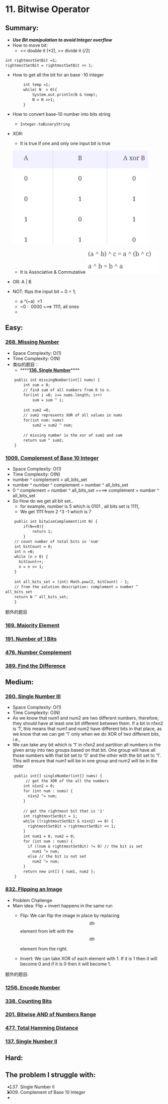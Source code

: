 # 11. Bitwise Operator

## Summary:

* _**Use Bit manipulation to avoid Integer overflow**_
* How to move bit:
  * &lt;&lt;   double it \(\*2\),  &gt;&gt; divide it \(/2\)

```text
int rightmostSetBit =1;
rightmostSetBit = rightmostSetBit << 1;
```

* How to get all the bit for an base -10 integer

```text
        int temp =1;
        while( N  > 0){
            System.out.println(N & temp);
            N = N >>1;
        }
```

* How to convert base-10 number into bits string
  * `Integer.toBinaryString`
* XOR: 

  * It is true if one and only one input bit is true

  ![](../.gitbook/assets/image%20%2833%29.png) 

  * It is Associative &  Commutative ![](../.gitbook/assets/image%20%2832%29.png) 

* OR:    A \| B
* NOT: flips the input bit   ~ 0 = 1;
  * a ^\(~a\)    =1
  * ~0 :  0000   ===&gt; 1111, all ones
  * 









## Easy:

### [268. Missing Number](https://leetcode.com/problems/missing-number/)

* Space Complexity: O\(1\)
* Time Complexity: O\(N\)
* 类似的题目：
  * \*\*\*\*[**136. Single Number**](https://leetcode.com/problems/single-number/)\*\*\*\*

```text
    public int missingNumber(int[] nums) {
        int sum = 0;
        // find sum of all numbers from 0 to n.
        for(int i =0; i<= nums.length; i++)
            sum = sum ^ i;
        
        int sum2 =0;
        // sum2 represents XOR of all values in nums
        for(int num: nums)
            sum2 = sum2 ^ num;
        
        // missing number is the xor of sum2 and sum
        return sum ^ sum2;   
    }
```

### 

### [1009. Complement of Base 10 Integer](https://leetcode.com/problems/complement-of-base-10-integer/)

* Space Complexity: O\(1\)
* Time Complexity: O\(N\)
* number ^ complement = all\_bits\_set
* number ^ number ^ complement = number ^ all\_bits\_set
* 0 ^ complement = number ^ all\_bits\_set  ====&gt; complement = number ^ all\_bits\_set
* So How do we get all bit set..
  * for example, number is 5 which is  0101  , all bits set  is 1111, 
  * We get 1111 from 2 ^3 -1 which is 7

```text
    public int bitwiseComplement(int N) {
        if(N==0){
            return 1;
        }
    // count number of total bits in 'num'
    int bitCount = 0;
    int n =N;
    while (n > 0) {
      bitCount++;
      n = n >> 1;
    }

    int all_bits_set = (int) Math.pow(2, bitCount) - 1;
    // from the solution description: complement = number ^ all_bits_set
    return N ^ all_bits_set;
    }
```

额外的题目

### [169. Majority Element](https://leetcode.com/problems/majority-element/)

### [191. Number of 1 Bits](https://leetcode.com/problems/number-of-1-bits/)

### [476. Number Complement](https://leetcode.com/problems/number-complement/)

### [389. Find the Difference](https://leetcode.com/problems/find-the-difference/)

## Medium:

### [260. Single Number III](https://leetcode.com/problems/single-number-iii/)

* Space Complexity: O\(1\)
* Time Complexity: O\(N\)
* As we know that num1 and num2 are two different numbers, therefore, they should have at least one bit different between them. If a bit in n1xn2 is ‘1’, this means that num1 and num2 have different bits in that place, as we know that we can get ‘1’ only when we do XOR of two different bits, i.e.,
* We can take any bit which is ‘1’ in n1xn2 and partition all numbers in the given array into two groups based on that bit. One group will have all those numbers with that bit set to ‘0’ and the other with the bit set to ‘1’. This will ensure that num1 will be in one group and num2 will be in the other

```text
    public int[] singleNumber(int[] nums) {
         // get the XOR of the all the numbers
        int n1xn2 = 0;
        for (int num : nums) {
          n1xn2 ^= num;
        }

        // get the rightmost bit that is '1'
        int rightmostSetBit = 1;
        while ((rightmostSetBit & n1xn2) == 0) {
          rightmostSetBit = rightmostSetBit << 1;
        }
        int num1 = 0, num2 = 0;
        for (int num : nums) {
          if ((num & rightmostSetBit) != 0) // the bit is set
            num1 ^= num;
          else // the bit is not set
            num2 ^= num;
        }
        return new int[] { num1, num2 };
    }
```

### [832. Flipping an Image](https://leetcode.com/problems/flipping-an-image/)

* Problem Challenge
* Main idea: Flip + invert happens in the same run
  * Flip: We can flip the image in place by replacing $$ith$$ element from left with the$$ith$$

     element from the right.

  * Invert: We can take XOR of each element with 1. If it is 1 then it will become 0 and if it is 0 then it will become 1.



额外的题目:

### [1256. Encode Number](https://leetcode.com/problems/encode-number/)

### [338. Counting Bits](https://leetcode.com/problems/counting-bits/)

### [201. Bitwise AND of Numbers Range](https://leetcode.com/problems/bitwise-and-of-numbers-range/)

### [477. Total Hamming Distance](https://leetcode.com/problems/total-hamming-distance/)

### [137. Single Number II](https://leetcode.com/problems/single-number-ii/)



## Hard:



## The problem I  struggle with:

* 137. Single Number II
* 1009. Complement of Base 10 Integer
* 




